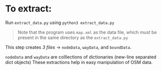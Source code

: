 # To extract:

Run `extract_data.py` using `python3 extract_data.py`
> Note that the program uses `map.xml` as the data file, which must be present in the same directory as the `extract_data.py`

This step creates *3 files* -> `nodeData`, `wayData`, and `boundData`.

`nodeData` and `wayData` are colllections of dictionaries (new-line separated dict objects)
These extractions help in easy manipulation of OSM data.
